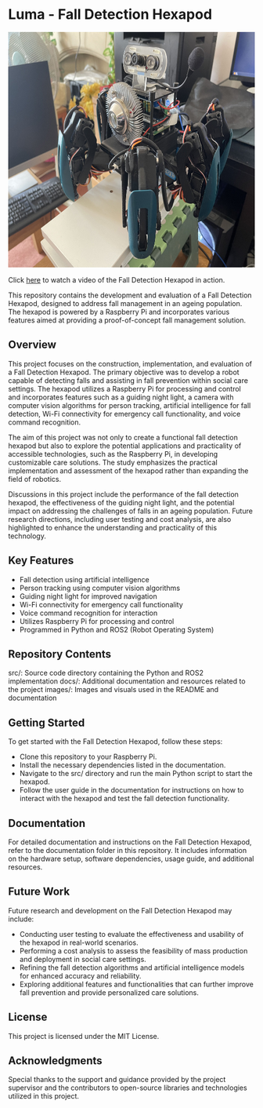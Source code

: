 # Luma - Fall Detection Hexapod
<img src="images/hexapod.jpg" alt="Hexapod Image" width="640" height="480">

Click [here](https://biteable.com/watch/3918198/5554e70b2f63fd9fd3d2394ce02985a4) to watch a video of the Fall Detection Hexapod in action.


This repository contains the development and evaluation of a Fall Detection Hexapod, designed to address fall management in an ageing population. The hexapod is powered by a Raspberry Pi and incorporates various features aimed at providing a proof-of-concept fall management solution.

## Overview
This project focuses on the construction, implementation, and evaluation of a Fall Detection Hexapod. The primary objective was to develop a robot capable of detecting falls and assisting in fall prevention within social care settings. The hexapod utilizes a Raspberry Pi for processing and control and incorporates features such as a guiding night light, a camera with computer vision algorithms for person tracking, artificial intelligence for fall detection, Wi-Fi connectivity for emergency call functionality, and voice command recognition.

The aim of this project was not only to create a functional fall detection hexapod but also to explore the potential applications and practicality of accessible technologies, such as the Raspberry Pi, in developing customizable care solutions. The study emphasizes the practical implementation and assessment of the hexapod rather than expanding the field of robotics.

Discussions in this project include the performance of the fall detection hexapod, the effectiveness of the guiding night light, and the potential impact on addressing the challenges of falls in an ageing population. Future research directions, including user testing and cost analysis, are also highlighted to enhance the understanding and practicality of this technology.

## Key Features
- Fall detection using artificial intelligence
- Person tracking using computer vision algorithms
- Guiding night light for improved navigation
- Wi-Fi connectivity for emergency call functionality
- Voice command recognition for interaction
- Utilizes Raspberry Pi for processing and control
- Programmed in Python and ROS2 (Robot Operating System)

## Repository Contents
src/: Source code directory containing the Python and ROS2 implementation
docs/: Additional documentation and resources related to the project
images/: Images and visuals used in the README and documentation

## Getting Started
To get started with the Fall Detection Hexapod, follow these steps:
- Clone this repository to your Raspberry Pi.
- Install the necessary dependencies listed in the documentation.
- Navigate to the src/ directory and run the main Python script to start the hexapod.
- Follow the user guide in the documentation for instructions on how to interact with the hexapod and test the fall detection functionality.

## Documentation
For detailed documentation and instructions on the Fall Detection Hexapod, refer to the documentation folder in this repository. It includes information on the hardware setup, software dependencies, usage guide, and additional resources.

## Future Work
Future research and development on the Fall Detection Hexapod may include:
- Conducting user testing to evaluate the effectiveness and usability of the hexapod in real-world scenarios.
- Performing a cost analysis to assess the feasibility of mass production and deployment in social care settings.
- Refining the fall detection algorithms and artificial intelligence models for enhanced accuracy and reliability.
- Exploring additional features and functionalities that can further improve fall prevention and provide personalized care solutions.

## License
This project is licensed under the MIT License.

## Acknowledgments
Special thanks to the support and guidance provided by the project supervisor and the contributors to open-source libraries and technologies utilized in this project.